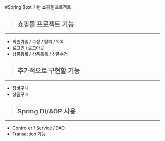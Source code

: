 #Spring Boot 기반 쇼핑몰 프로젝트

>## 쇼핑몰 프로젝트 기능
___
* 회원가입 / 수정 / 탈퇴 / 목록
* 로그인 / 로그아웃
* 상품등록 / 상품목록 / 상품수정

>## 추가적으로 구현할 기능
___
* 장바구니
* 상품구매

>## Spring DI/AOP 사용
___
* Controller / Service / DAO
* Transaction 기능

